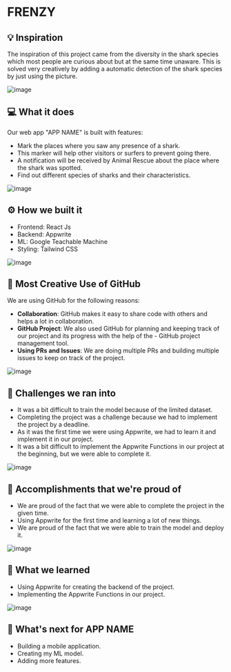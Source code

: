 # FRENZY

## 💡 Inspiration
The inspiration of this project came from the diversity in the shark species which most people are curious about but at the same time unaware. This is solved very creatively by adding a automatic detection of the shark species by just using the picture.

![image](https://user-images.githubusercontent.com/64153988/192069005-aa13a4ca-369a-4a0b-b422-bdd9715a937f.png)

## 💻 What it does

Our web app "APP NAME" is built with features:

- Mark the places where you saw any presence of a shark.
- This marker will help other visitors or surfers to prevent going there.
- A notification will be received by Animal Rescue about the place where the shark was spotted.
- Find out different species of sharks and their characteristics.

![image](https://user-images.githubusercontent.com/64153988/192069005-aa13a4ca-369a-4a0b-b422-bdd9715a937f.png)

## ⚙️ How we built it

- Frontend: React Js
- Backend: Appwrite
- ML: Google Teachable Machine
- Styling: Tailwind CSS

![image](https://user-images.githubusercontent.com/64153988/192069005-aa13a4ca-369a-4a0b-b422-bdd9715a937f.png)

<!-- ## ☁️ Best Use of Appwrite

We are using Appwrite for building our backend. We are using **Appwrite's Database** to store the data of the markers and the users. We are also using **Appwrite's Storage** to store the images of the markers. We are using **Appwrite's Functions** to send the notification to Animal Rescue. We are using **Appwrite's OAuth** to authenticate the users. We are using **Appwrite's Console** to manage the database and the storage. We are using **Appwrite's CLI** to deploy the functions. Appwrite made it very easy for us to build our backend. We learned how robust & fast Appwrite services are as it has a free plan that was great for us student hackers.

![image](https://user-images.githubusercontent.com/64153988/192069005-aa13a4ca-369a-4a0b-b422-bdd9715a937f.png) -->

## 🤝 Most Creative Use of GitHub

We are using GitHub for the following reasons:

- **Collaboration**: GitHub makes it easy to share code with others and helps a lot in collaboration.
- **GitHub Project**: We also used GitHub for planning and keeping track of our project and its progress with the help of the - GitHub project management tool.
- **Using PRs and Issues**: We are doing multiple PRs and building multiple issues to keep on track of the project.

![image](https://user-images.githubusercontent.com/64153988/192069005-aa13a4ca-369a-4a0b-b422-bdd9715a937f.png)

## 🧠 Challenges we ran into

- It was a bit difficult to train the model because of the limited dataset.
- Completing the project was a challenge because we had to implement the project by a deadline.
- As it was the first time we were using Appwrite, we had to learn it and implement it in our project.
- It was a bit difficult to implement the Appwrite Functions in our project at the beginning, but we were able to complete it.

![image](https://user-images.githubusercontent.com/64153988/192069005-aa13a4ca-369a-4a0b-b422-bdd9715a937f.png)

## 🏅 Accomplishments that we're proud of

- We are proud of the fact that we were able to complete the project in the given time.
- Using Appwrite for the first time and learning a lot of new things.
- We are proud of the fact that we were able to train the model and deploy it.

![image](https://user-images.githubusercontent.com/64153988/192069005-aa13a4ca-369a-4a0b-b422-bdd9715a937f.png)

## 📖 What we learned

- Using Appwrite for creating the backend of the project.
- Implementing the Appwrite Functions in our project.

![image](https://user-images.githubusercontent.com/64153988/192069005-aa13a4ca-369a-4a0b-b422-bdd9715a937f.png)

## 🚀 What's next for APP NAME

- Building a mobile application.
- Creating my ML model.
- Adding more features.
